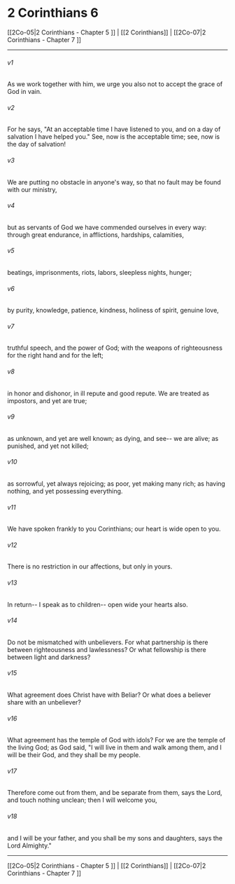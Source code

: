 # 2 Corinthians 6

[[2Co-05|2 Corinthians - Chapter 5 ]] | [[2 Corinthians]] | [[2Co-07|2 Corinthians - Chapter 7 ]]
***

###### v1
As we work together with him, we urge you also not to accept the grace of God in vain.
###### v2
For he says, "At an acceptable time I have listened to you, and on a day of salvation I have helped you." See, now is the acceptable time; see, now is the day of salvation!
###### v3
We are putting no obstacle in anyone's way, so that no fault may be found with our ministry,
###### v4
but as servants of God we have commended ourselves in every way: through great endurance, in afflictions, hardships, calamities,
###### v5
beatings, imprisonments, riots, labors, sleepless nights, hunger;
###### v6
by purity, knowledge, patience, kindness, holiness of spirit, genuine love,
###### v7
truthful speech, and the power of God; with the weapons of righteousness for the right hand and for the left;
###### v8
in honor and dishonor, in ill repute and good repute. We are treated as impostors, and yet are true;
###### v9
as unknown, and yet are well known; as dying, and see-- we are alive; as punished, and yet not killed;
###### v10
as sorrowful, yet always rejoicing; as poor, yet making many rich; as having nothing, and yet possessing everything.
###### v11
We have spoken frankly to you Corinthians; our heart is wide open to you.
###### v12
There is no restriction in our affections, but only in yours.
###### v13
In return-- I speak as to children-- open wide your hearts also.
###### v14
Do not be mismatched with unbelievers. For what partnership is there between righteousness and lawlessness? Or what fellowship is there between light and darkness?
###### v15
What agreement does Christ have with Beliar? Or what does a believer share with an unbeliever?
###### v16
What agreement has the temple of God with idols? For we are the temple of the living God; as God said, "I will live in them and walk among them, and I will be their God, and they shall be my people.
###### v17
Therefore come out from them, and be separate from them, says the Lord, and touch nothing unclean; then I will welcome you,
###### v18
and I will be your father, and you shall be my sons and daughters, says the Lord Almighty."

***

[[2Co-05|2 Corinthians - Chapter 5 ]] | [[2 Corinthians]] | [[2Co-07|2 Corinthians - Chapter 7 ]]
